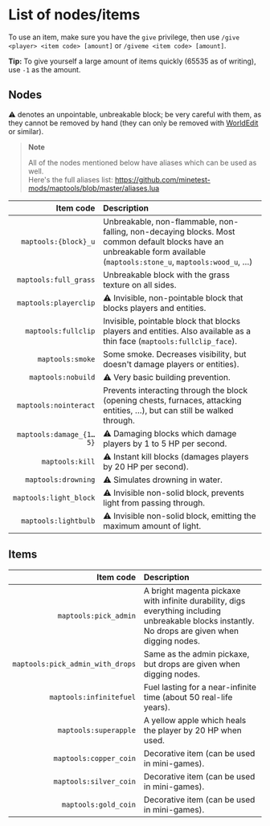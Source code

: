 # List of nodes/items

To use an item, make sure you have the `give` privilege, then use
`/give <player> <item code> [amount]` or `/giveme <item code> [amount]`.

**Tip:** To give yourself a large amount of items quickly (65535 as of writing),
use `-1` as the amount.

## Nodes

:warning: denotes an unpointable, unbreakable block; be very careful with them,
as they cannot be removed by hand (they can only be removed with
[WorldEdit](https://github.com/Uberi/Minetest-WorldEdit) or similar).

> **Note**
>
> All of the nodes mentioned below have aliases which can be used as well.\
> Here's the full aliases list: <https://github.com/minetest-mods/maptools/blob/master/aliases.lua>

| Item code               | Description                                                                                                                                                            |
| ----------------------: | :--------------------------------------------------------------------------------------------------------------------------------------------------------------------- |
| `maptools:{block}_u`    | Unbreakable, non-flammable, non-falling, non-decaying blocks. Most common default blocks have an unbreakable form available (`maptools:stone_u`, `maptools:wood_u`, …) |
| `maptools:full_grass`   | Unbreakable block with the grass texture on all sides.                                                                                                                 |
| `maptools:playerclip`  | :warning: Invisible, non-pointable block that blocks players and entities.                                                                                              |
| `maptools:fullclip`    | Invisible, pointable block that blocks players and entities. Also available as a thin face (`maptools:fullclip_face`).                                                  |
| `maptools:smoke`        | Some smoke. Decreases visibility, but doesn't damage players or entities).                                                                                             |
| `maptools:nobuild`     | :warning: Very basic building prevention.                                                                                                                               |
| `maptools:nointeract`  | Prevents interacting through the block (opening chests, furnaces, attacking entities, …), but can still be walked through.                                              |
| `maptools:damage_{1…5}` | :warning: Damaging blocks which damage players by 1 to 5 HP per second.                                                                                                |
| `maptools:kill`         | :warning: Instant kill blocks (damages players by 20 HP per second).                                                                                                   |
| `maptools:drowning`     | :warning: Simulates drowning in water.                                                                                                                                 |
| `maptools:light_block`  | :warning: Invisible non-solid block, prevents light from passing through.                                                                                              |
| `maptools:lightbulb`   | :warning: Invisible non-solid block, emitting the maximum amount of light.                                                                                              |

## Items

| Item code                        | Description                                                                                                                                       |
| -------------------------------: | :------------------------------------------------------------------------------------------------------------------------------------------------ |
| `maptools:pick_admin`            | A bright magenta pickaxe with infinite durability, digs everything including unbreakable blocks instantly. No drops are given when digging nodes. |
| `maptools:pick_admin_with_drops` | Same as the admin pickaxe, but drops are given when digging nodes.                                                                                |
| `maptools:infinitefuel`         | Fuel lasting for a near-infinite time (about 50 real-life years).                                                                                  |
| `maptools:superapple`           | A yellow apple which heals the player by 20 HP when used.                                                                                          |
| `maptools:copper_coin`           | Decorative item (can be used in mini-games).                                                                                                      |
| `maptools:silver_coin`           | Decorative item (can be used in mini-games).                                                                                                      |
| `maptools:gold_coin`             | Decorative item (can be used in mini-games).                                                                                                      |
